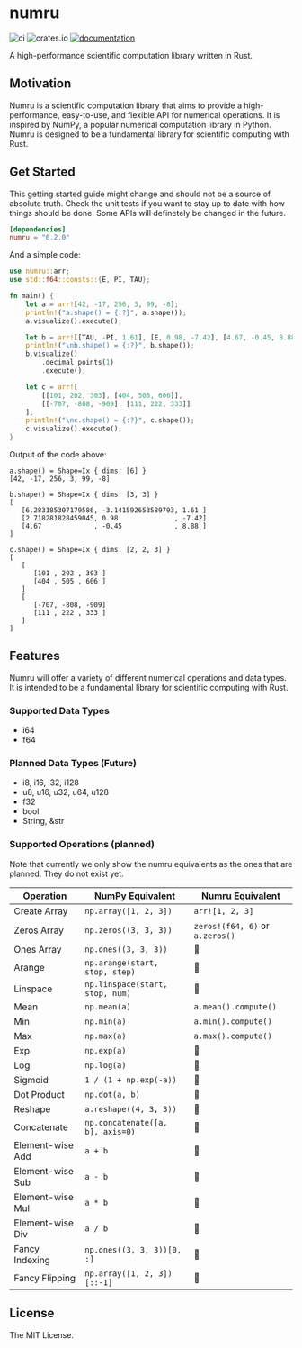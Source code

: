 # numru

![ci](https://img.shields.io/github/actions/workflow/status/mjovanc/numru/ci.yml?branch=main)
![crates.io](https://img.shields.io/crates/v/numru.svg)
[![documentation](https://img.shields.io/badge/docs-numru-blue?logo=rust)](https://docs.rs/numru/latest/)

A high-performance scientific computation library written in Rust.

## Motivation

Numru is a scientific computation library that aims to provide a high-performance, easy-to-use, and flexible API for numerical operations.
It is inspired by NumPy, a popular numerical computation library in Python. Numru is designed to be a fundamental library for scientific computing with Rust.

## Get Started

This getting started guide might change and should not be a source of absolute truth.
Check the unit tests if you want to stay up to date with how things should be done. Some APIs will definetely be changed in the future.

```toml
[dependencies]
numru = "0.2.0"
```

And a simple code:

```rust
use numru::arr;
use std::f64::consts::{E, PI, TAU};

fn main() {
    let a = arr![42, -17, 256, 3, 99, -8];
    println!("a.shape() = {:?}", a.shape());
    a.visualize().execute();

    let b = arr![[TAU, -PI, 1.61], [E, 0.98, -7.42], [4.67, -0.45, 8.88]];
    println!("\nb.shape() = {:?}", b.shape());
    b.visualize()
        .decimal_points(1)
        .execute();

    let c = arr![
        [[101, 202, 303], [404, 505, 606]],
        [[-707, -808, -909], [111, 222, 333]]
    ];
    println!("\nc.shape() = {:?}", c.shape());
    c.visualize().execute();
}
```

Output of the code above:

```shell
a.shape() = Shape=Ix { dims: [6] }
[42, -17, 256, 3, 99, -8]

b.shape() = Shape=Ix { dims: [3, 3] }
[
   [6.283185307179586, -3.141592653589793, 1.61 ]
   [2.718281828459045, 0.98              , -7.42]
   [4.67             , -0.45             , 8.88 ]
]

c.shape() = Shape=Ix { dims: [2, 2, 3] }
[
   [
      [101 , 202 , 303 ]
      [404 , 505 , 606 ]
   ]
   [
      [-707, -808, -909]
      [111 , 222 , 333 ]
   ]
]
```

## Features

Numru will offer a variety of different numerical operations and data types. It is intended to be a fundamental library for scientific computing with Rust.

### Supported Data Types

- i64
- f64

### Planned Data Types (Future)

- i8, i16, i32, i128
- u8, u16, u32, u64, u128
- f32
- bool
- String, &str

### Supported Operations (planned)

Note that currently we only show the numru equivalents as the ones that are planned. They do not exist yet.

| Operation            | NumPy Equivalent                     | Numru Equivalent             |
|----------------------|-------------------------------------|---------------------------------|
| Create Array         | `np.array([1, 2, 3])` | `arr![1, 2, 3]` |
| Zeros Array         | `np.zeros((3, 3, 3))`                  | `zeros!(f64, 6)` or `a.zeros()`            |
| Ones Array          | `np.ones((3, 3, 3))`                   | 🚧             |
| Arange             | `np.arange(start, stop, step)`      | 🚧 |
| Linspace           | `np.linspace(start, stop, num)`     | 🚧 |
| Mean               | `np.mean(a)`                        | `a.mean().compute()`                 |
| Min                | `np.min(a)`                         | `a.min().compute()`                   |
| Max                | `np.max(a)`                         | `a.max().compute()`                   |
| Exp                | `np.exp(a)`                         | 🚧                   |
| Log                | `np.log(a)`                         | 🚧                   |
| Sigmoid            | `1 / (1 + np.exp(-a))`              | 🚧               |
| Dot Product        | `np.dot(a, b)`                      | 🚧                |
| Reshape           | `a.reshape((4, 3, 3))`                 | 🚧            |
| Concatenate        | `np.concatenate([a, b], axis=0)`     | 🚧 |
| Element-wise Add   | `a + b`                             | 🚧                         |
| Element-wise Sub   | `a - b`                             | 🚧                        |
| Element-wise Mul   | `a * b`                             | 🚧                         |
| Element-wise Div   | `a / b`                             | 🚧                        |
| Fancy Indexing     | `np.ones((3, 3, 3))[0, :]`             | 🚧         |
| Fancy Flipping     | `np.array([1, 2, 3])[::-1]`          | 🚧      |

## License

The MIT License.
